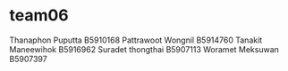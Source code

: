 # team06

Thanaphon Puputta B5910168
Pattrawoot Wongnil B5914760
Tanakit Maneewihok B5916962
Suradet  thongthai B5907113
Woramet Meksuwan B5907397